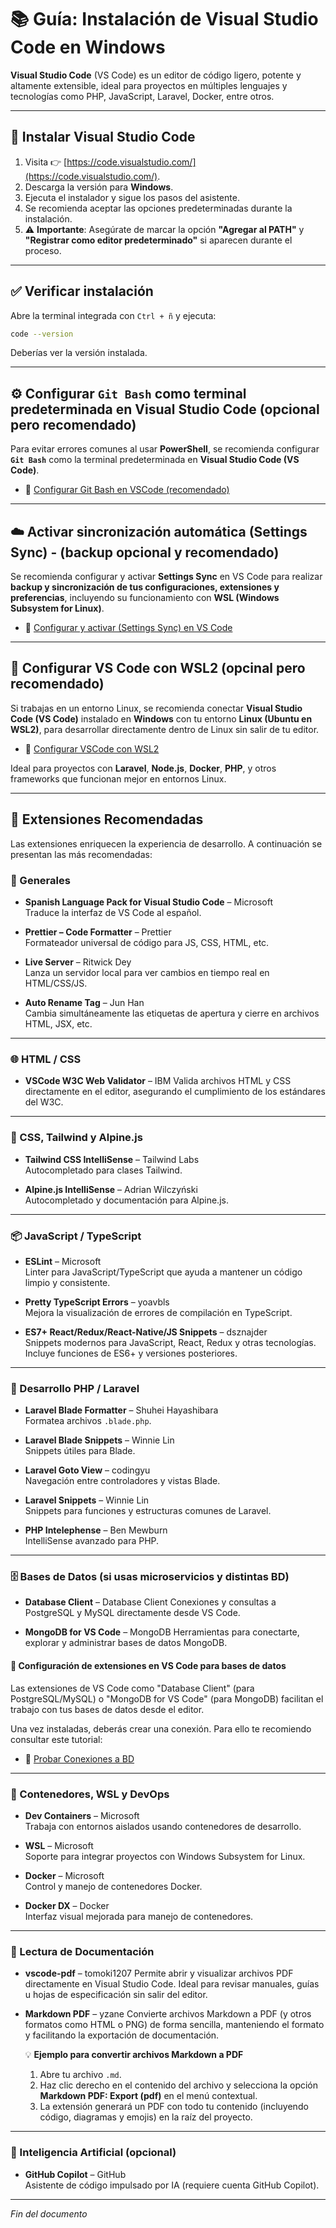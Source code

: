 # 📚 Guía: Instalación de Visual Studio Code en Windows

**Visual Studio Code** (VS Code) es un editor de código ligero, potente y altamente extensible, ideal para proyectos en múltiples lenguajes y tecnologías como PHP, JavaScript, Laravel, Docker, entre otros.

---

## 🧰 Instalar Visual Studio Code

1. Visita 👉 [https://code.visualstudio.com/](https://code.visualstudio.com/).
2. Descarga la versión para **Windows**.
3. Ejecuta el instalador y sigue los pasos del asistente.
4. Se recomienda aceptar las opciones predeterminadas durante la instalación.
5. ⚠️ **Importante**: Asegúrate de marcar la opción **"Agregar al PATH"** y **"Registrar como editor predeterminado"** si aparecen durante el proceso.

---

## ✅ Verificar instalación

Abre la terminal integrada con `Ctrl + ñ` y ejecuta:

```bash
code --version
```

Deberías ver la versión instalada.

---

## ⚙️ Configurar `Git Bash` como terminal predeterminada en Visual Studio Code (opcional pero recomendado)

Para evitar errores comunes al usar **PowerShell**, se recomienda configurar **`Git Bash`** como la terminal predeterminada en **Visual Studio Code (VS Code)**.

- 📄 [Configurar Git Bash en VSCode (recomendado)](https://github.com/tejada1970/guias-desarrollo/blob/master/configuraciones/windows/configurar-git-bash-en-vscode.md)

---

## ☁️ Activar sincronización automática (Settings Sync) - (backup opcional y recomendado)

Se recomienda configurar y activar **Settings Sync** en VS Code para realizar **backup y sincronización de tus configuraciones, extensiones y preferencias**, incluyendo su funcionamiento con **WSL (Windows Subsystem for Linux)**.

- 📄 [Configurar y activar (Settings Sync) en VS Code](https://github.com/tejada1970/guias-desarrollo/blob/master/configuraciones/windows/configurar-y-activar-settings-sync-vscode.md)

---

## 🐧 Configurar VS Code con WSL2 (opcinal pero recomendado)

Si trabajas en un entorno Linux, se recomienda conectar **Visual Studio Code (VS Code)** instalado en **Windows** con tu entorno **Linux (Ubuntu en WSL2)**, para desarrollar directamente dentro de Linux sin salir de tu editor.  

- 📄 [Configurar VSCode con WSL2](https://github.com/tejada1970/guias-desarrollo/blob/master/configuraciones/windows/configurar-vscode-con-wsl2.md)

Ideal para proyectos con **Laravel**, **Node.js**, **Docker**, **PHP**, y otros frameworks que funcionan mejor en entornos Linux.  

---

## 🧩 Extensiones Recomendadas

Las extensiones enriquecen la experiencia de desarrollo. A continuación se presentan las más recomendadas:

### 🔧 Generales

- **Spanish Language Pack for Visual Studio Code** – Microsoft  
  Traduce la interfaz de VS Code al español.

- **Prettier – Code Formatter** – Prettier  
  Formateador universal de código para JS, CSS, HTML, etc.

- **Live Server** – Ritwick Dey  
  Lanza un servidor local para ver cambios en tiempo real en HTML/CSS/JS.

- **Auto Rename Tag** – Jun Han  
  Cambia simultáneamente las etiquetas de apertura y cierre en archivos HTML, JSX, etc.

---

### 🌐 HTML / CSS

- **VSCode W3C Web Validator** – IBM
  Valida archivos HTML y CSS directamente en el editor, asegurando el cumplimiento de los estándares del W3C.

---

### 🧵 CSS, Tailwind y Alpine.js

- **Tailwind CSS IntelliSense** – Tailwind Labs  
  Autocompletado para clases Tailwind.

- **Alpine.js IntelliSense** – Adrian Wilczyński  
  Autocompletado y documentación para Alpine.js.

---

### 📦 JavaScript / TypeScript

- **ESLint** – Microsoft  
  Linter para JavaScript/TypeScript que ayuda a mantener un código limpio y consistente.

- **Pretty TypeScript Errors** – yoavbls  
  Mejora la visualización de errores de compilación en TypeScript.

- **ES7+ React/Redux/React-Native/JS Snippets** – dsznajder  
  Snippets modernos para JavaScript, React, Redux y otras tecnologías. Incluye funciones de ES6+ y versiones posteriores.

---

### 🐘 Desarrollo PHP / Laravel

- **Laravel Blade Formatter** – Shuhei Hayashibara  
  Formatea archivos `.blade.php`.

- **Laravel Blade Snippets** – Winnie Lin  
  Snippets útiles para Blade.

- **Laravel Goto View** – codingyu  
  Navegación entre controladores y vistas Blade.

- **Laravel Snippets** – Winnie Lin  
  Snippets para funciones y estructuras comunes de Laravel.

- **PHP Intelephense** – Ben Mewburn  
  IntelliSense avanzado para PHP.

---

### 🗄️ Bases de Datos (si usas microservicios y distintas BD)

- **Database Client** – Database Client
Conexiones y consultas a PostgreSQL y MySQL directamente desde VS Code.

- **MongoDB for VS Code** – MongoDB
Herramientas para conectarte, explorar y administrar bases de datos MongoDB.

#### 🔧 Configuración de extensiones en VS Code para bases de datos

Las extensiones de VS Code como "Database Client" (para PostgreSQL/MySQL) o "MongoDB for VS Code" (para MongoDB) facilitan el trabajo con tus bases de datos desde el editor.

Una vez instaladas, deberás crear una conexión. Para ello te recomiendo consultar este tutorial:

- 📄 [Probar Conexiones a BD](https://youtu.be/ekM3S2DX19k?list=PLlerKZbEcUVR6lPYQcFb77CsJVPZpWyFK)

---

### 🐳 Contenedores, WSL y DevOps

- **Dev Containers** – Microsoft  
  Trabaja con entornos aislados usando contenedores de desarrollo.

- **WSL** – Microsoft  
  Soporte para integrar proyectos con Windows Subsystem for Linux.

- **Docker** – Microsoft  
  Control y manejo de contenedores Docker.

- **Docker DX** – Docker  
  Interfaz visual mejorada para manejo de contenedores.

---

### 📄 Lectura de Documentación

- **vscode-pdf** – tomoki1207
  Permite abrir y visualizar archivos PDF directamente en Visual Studio Code. Ideal para revisar manuales, guías u hojas de especificación sin salir del editor.

- **Markdown PDF** – yzane
  Convierte archivos Markdown a PDF (y otros formatos como HTML o PNG) de forma sencilla, manteniendo el formato y facilitando la exportación de documentación.

  💡 **Ejemplo para convertir archivos Markdown a PDF**
  1. Abre tu archivo `.md`.
  2. Haz clic derecho en el contenido del archivo y selecciona la opción **Markdown PDF: Export (pdf)** en el menú contextual.
  3. La extensión generará un PDF con todo tu contenido (incluyendo código, diagramas y emojis) en la raíz del proyecto.

---

### 🤖 Inteligencia Artificial (opcional)

- **GitHub Copilot** – GitHub  
  Asistente de código impulsado por IA (requiere cuenta GitHub Copilot).

---

*Fin del documento*
